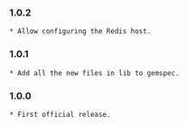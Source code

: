 ### 1.0.2

    * Allow configuring the Redis host.

### 1.0.1

    * Add all the new files in lib to gemspec.

### 1.0.0

    * First official release.
